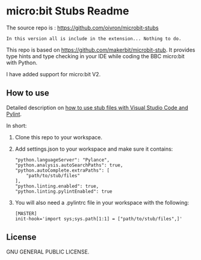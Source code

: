 # micro:bit Stubs Readme

The source repo is : https://github.com/oivron/microbit-stubs

```In this version all is include in the extension... Nothing to do.```

This repo is based on https://github.com/makerbit/microbit-stub. It provides type hints and type checking in your IDE while coding the BBC micro:bit with Python.

I have added support for micro:bit V2.

## How to use

Detailed description on [how to use stub files with Visual Studio Code and Pylint](https://github.com/Josverl/micropython-stubber#3---vscode-and-pylint-configuration).

In short:

1. Clone this repo to your workspace.

2. Add settings.json to your workspace and make sure it contains:

    ```
    "python.languageServer": "Pylance",
    "python.analysis.autoSearchPaths": true,
    "python.autoComplete.extraPaths": [
        "path/to/stub/files"
    ],
    "python.linting.enabled": true,
    "python.linting.pylintEnabled": true
    ```

3. You will also need a .pylintrc file in your workspace with the following:

    ```
    [MASTER]
    init-hook='import sys;sys.path[1:1] = ["path/to/stub/files",]'
    ```

## License

GNU GENERAL PUBLIC LICENSE.